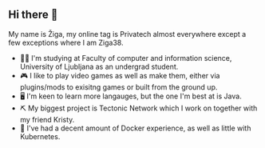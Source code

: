 ## Hi there 👋

My name is Žiga, my online tag is Privatech almost everywhere except a few exceptions where I am Ziga38.

- 👨‍🎓 I'm studying at Faculty of computer and information science, University of Ljubljana as an undergrad student.
- 🎮 I like to play video games as well as make them, either via plugins/mods to exisitng games or built from the ground up.
- 🖥 I'm keen to learn more langauges, but the one I'm best at is Java.
- ⛏ My biggest project is Tectonic Network which I work on together with my friend Kristy.
- 🐋 I've had a decent amount of Docker experience, as well as little with Kubernetes.
